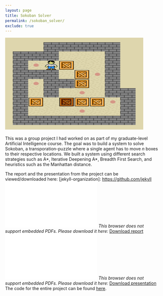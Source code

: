 ```yaml
---
layout: page
title: Sokoban Solver 
permalink: /sokoban_solver/
exclude: true
---
```


<img src="../files/sokoban_animation.gif" alt="sokoban_animation" height="300" width="450"/><br> 
<br>
This was a group project I had worked on as part of my graduate-level Artificial Intelligence course. The goal was to build a system to solve Sokoban, a transporation-puzzle where a single agent has to move <i>n</i> boxes to their respective locations. We built a system using different search strategies such as A&#42;, Iterative Deepening A&#42;, Breadth First Search, and heuristics such as the Manhattan distance.  

The report and the presentation from the project can be viewed/downloaded here:
<object data="/files/sokoban_report.pdf" type="application/pdf" width="360px" height="400px">
[jekyll-organization]: https://github.com/jekyll
    <embed src="/files/sokoban_report.pdf">
        <i>This browser does not support embedded PDFs. Please download it here: </i><a href="/files/sokoban_report.pdf">Download report</a>
    </embed>
</object>
<object data="/files/sokoban_presentation.pdf" type="application/pdf" width="360px" height="400px">
    <embed src="/files/sokoban_presentation.pdf">
        <i>This browser does not support embedded PDFs. Please download it here: </i><a href="/files/sokoban_presentation.pdf">Download presentation</a>
    </embed>
</object>
<br>
The code for the entire project can be found <a href="https://github.com/rahulsridhar/cs271-sokoban-ai"> here</a>.
